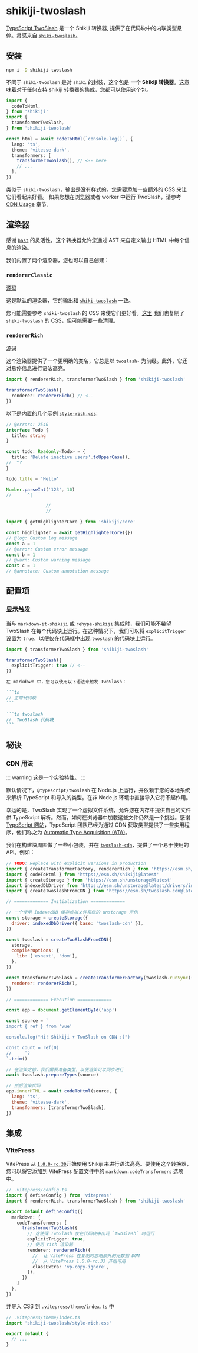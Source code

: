 # shikiji-twoslash

<Badges name="shikiji-twoslash" />

[TypeScript TwoSlash](https://www.typescriptlang.org/dev/twoslash/) 是一个 Shikiji 转换器, 提供了在代码块中的内联类型悬停。灵感来自 [`shiki-twoslash`](https://shikijs.github.io/twoslash/)。

## 安装

```bash
npm i -D shikiji-twoslash
```

不同于 `shiki-twoslash` 是对 `shiki` 的封装，这个包是 **一个 Shikiji 转换器**。这意味着对于任何支持 shikiji 转换器的集成，您都可以使用这个包。

```ts twoslash {12}
import {
  codeToHtml,
} from 'shikiji'
import {
  transformerTwoSlash,
} from 'shikiji-twoslash'

const html = await codeToHtml(`console.log()`, {
  lang: 'ts',
  theme: 'vitesse-dark',
  transformers: [
    transformerTwoSlash(), // <-- here
    // ...
  ],
})
```

类似于 `shiki-twoslash`，输出是没有样式的。您需要添加一些额外的 CSS 来让它们看起来好看。
如果您想在浏览器或者 worker 中运行 TwoSlash，请参考 [CDN Usage](#cdn-usage) 章节。

## 渲染器

感谢 [`hast`](https://github.com/syntax-tree/hast) 的灵活性，这个转换器允许您通过 AST 来自定义输出 HTML 中每个信息的渲染。

我们内置了两个渲染器，您也可以自己创建：

### `rendererClassic`

[源码](https://github.com/antfu/shikiji/blob/main/packages/shikiji-twoslash/src/renderer-classic.ts)

这是默认的渲染器，它的输出和 [`shiki-twoslash`](https://shikijs.github.io/twoslash/) 一致。

您可能需要参考 `shiki-twoslash` 的 CSS 来使它们更好看。[这里](https://github.com/antfu/shikiji/blob/main/packages/shikiji-twoslash/style-classic.css) 我们也复制了 `shiki-twoslash` 的 CSS，但可能需要一些清理。

### `rendererRich`

[源码](https://github.com/antfu/shikiji/blob/main/packages/shikiji-twoslash/src/renderer-rich.ts)

这个渲染器提供了一个更明确的类名，它总是以 `twoslash-` 为前缀。此外，它还对悬停信息进行语法高亮。

```ts twoslash {4}
import { rendererRich, transformerTwoSlash } from 'shikiji-twoslash'

transformerTwoSlash({
  renderer: rendererRich() // <--
})
```

以下是内置的几个示例 [`style-rich.css`](https://github.com/antfu/shikiji/blob/main/packages/shikiji-twoslash/style-rich.css):

<!-- eslint-skip -->

```ts twoslash
// @errors: 2540
interface Todo {
  title: string
}

const todo: Readonly<Todo> = {
  title: 'Delete inactive users'.toUpperCase(),
//  ^?
}

todo.title = 'Hello'

Number.parseInt('123', 10)
//      ^|

               //
               //
```

```ts twoslash
import { getHighlighterCore } from 'shikiji/core'

const highlighter = await getHighlighterCore({})
// @log: Custom log message
const a = 1
// @error: Custom error message
const b = 1
// @warn: Custom warning message
const c = 1
// @annotate: Custom annotation message
```

## 配置项

### 显示触发

当与 `markdown-it-shikiji` 或 `rehype-shikiji` 集成时，我们可能不希望 TwoSlash 在每个代码块上运行。在这种情况下，我们可以将 `explicitTrigger` 设置为 `true`，以便仅在代码框中出现 `twoslash` 的代码块上运行。

```ts twoslash {4}
import { transformerTwoSlash } from 'shikiji-twoslash'

transformerTwoSlash({
  explicitTrigger: true // <--
})
```

````md
在 markdown 中，您可以使用以下语法来触发 TwoSlash：

```ts
// 正常代码块
```

```ts twoslash
//  TwoSlash 代码块
```
````

## 秘诀

### CDN 用法

::: warning
这是一个实验特性。
:::

默认情况下，`@typescript/twoslash` 在 Node.js 上运行，并依赖于您的本地系统来解析 TypeScript 和导入的类型。在非 Node.js 环境中直接导入它将不起作用。

幸运的是，TwoSlash 实现了一个虚拟文件系统，允许您在内存中提供自己的文件供 TypeScript 解析。然而，如何在浏览器中加载这些文件仍然是一个挑战。感谢 [TypeScript 网站](https://github.com/microsoft/TypeScript-Website)，TypeScript 团队已经为通过 CDN 获取类型提供了一些实用程序，他们称之为 [Automatic Type Acquisition (ATA)](https://github.com/microsoft/TypeScript-Website/tree/v2/packages/ata)。

我们在构建块周围做了一些小包装，并在 [`twoslash-cdn`](https://github.com/antfu/twoslash-cdn)，提供了一个易于使用的 API。例如：

```js
// TODO: Replace with explicit versions in production
import { createTransformerFactory, rendererRich } from 'https://esm.sh/shikiji-twoslash@latest/core'
import { codeToHtml } from 'https://esm.sh/shikiji@latest'
import { createStorage } from 'https://esm.sh/unstorage@latest'
import indexedDbDriver from 'https://esm.sh/unstorage@latest/drivers/indexedb'
import { createTwoSlashFromCDN } from 'https://esm.sh/twoslash-cdn@latest'

// ============= Initialization =============

// 一个使用 IndexedDB 缓存虚拟文件系统的 unstorage 示例
const storage = createStorage({
  driver: indexedDbDriver({ base: 'twoslash-cdn' }),
})

const twoslash = createTwoSlashFromCDN({
  storage,
  compilerOptions: {
    lib: ['esnext', 'dom'],
  },
})

const transformerTwoSlash = createTransformerFactory(twoslash.runSync)({
  renderer: rendererRich(),
})

// ============= Execution =============

const app = document.getElementById('app')

const source = `
import { ref } from 'vue'

console.log("Hi! Shikiji + TwoSlash on CDN :)")

const count = ref(0)
//     ^?
`.trim()

// 在渲染之前，我们需要准备类型，以便渲染可以同步进行
await twoslash.prepareTypes(source)

// 然后渲染代码
app.innerHTML = await codeToHtml(source, {
  lang: 'ts',
  theme: 'vitesse-dark',
  transformers: [transformerTwoSlash],
})
```

## 集成

### VitePress

VitePress 从 [`1.0.0-rc.30`](https://github.com/vuejs/vitepress/blob/main/CHANGELOG.md#100-rc30-2023-11-23)开始使用 Shikiji 来进行语法高亮。要使用这个转换器，您可以将它添加到 VitePress 配置文件中的 `markdown.codeTransformers` 选项中。

```ts twoslash
// .vitepress/config.ts
import { defineConfig } from 'vitepress'
import { rendererRich, transformerTwoSlash } from 'shikiji-twoslash'

export default defineConfig({
  markdown: {
    codeTransformers: [
      transformerTwoSlash({
        // 这使得 TwoSlash 仅在代码块中出现 `twoslash` 时运行
        explicitTrigger: true,
        // 使用 rich 渲染器
        renderer: rendererRich({
          //  让 VitePress 在复制时忽略额外的元数据 DOM
          //  从 VitePress 1.0.0-rc.33 开始可用
          classExtra: 'vp-copy-ignore',
        }),
      })
    ]
  },
})
```

并导入 CSS 到 `.vitepress/theme/index.ts` 中

```ts
// .vitepress/theme/index.ts
import 'shikiji-twoslash/style-rich.css'

export default {
  // ...
}
```
